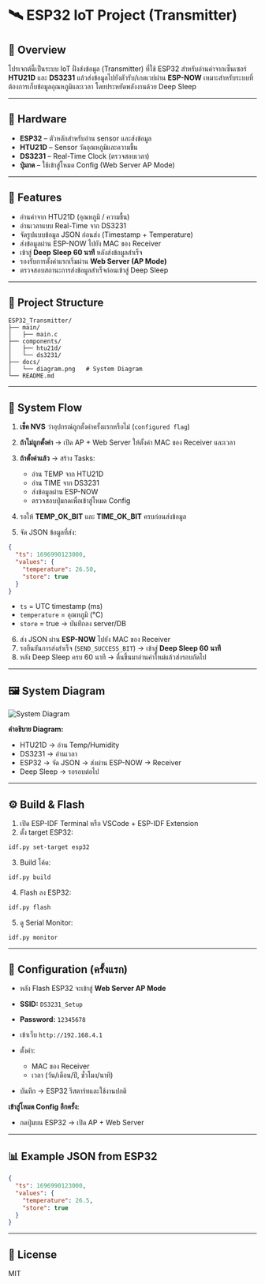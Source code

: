 # 🛰️ ESP32 IoT Project (Transmitter)

## 📌 Overview

โปรเจกต์นี้เป็นระบบ IoT ฝั่งส่งข้อมูล (Transmitter) ที่ใช้ ESP32 สำหรับอ่านค่าจากเซ็นเซอร์ **HTU21D** และ **DS3231** แล้วส่งข้อมูลไปยังตัวรับ/เกตเวย์ผ่าน **ESP-NOW**
เหมาะสำหรับระบบที่ต้องการเก็บข้อมูลอุณหภูมิและเวลา โดยประหยัดพลังงานด้วย Deep Sleep

---

## 🔧 Hardware

* **ESP32** – ตัวหลักสำหรับอ่าน sensor และส่งข้อมูล
* **HTU21D** – Sensor วัดอุณหภูมิและความชื้น
* **DS3231** – Real-Time Clock (ตรวจสอบเวลา)
* **ปุ่มกด** – ใช้เข้าสู่โหมด Config (Web Server AP Mode)

---

## 🧠 Features

* อ่านค่าจาก HTU21D (อุณหภูมิ / ความชื้น)
* อ่านเวลาแบบ Real-Time จาก DS3231
* จัดรูปแบบข้อมูล JSON ก่อนส่ง (Timestamp + Temperature)
* ส่งข้อมูลผ่าน ESP-NOW ไปยัง MAC ของ Receiver
* เข้าสู่ **Deep Sleep 60 นาที** หลังส่งข้อมูลสำเร็จ
* รองรับการตั้งค่าแรกเริ่มผ่าน **Web Server (AP Mode)**
* ตรวจสอบสถานะการส่งข้อมูลสำเร็จก่อนเข้าสู่ Deep Sleep

---

## 📂 Project Structure

```
ESP32_Transmitter/
├── main/
│   ├── main.c
├── components/
│   ├── htu21d/
│   └── ds3231/
├── docs/
│   └── diagram.png   # System Diagram
└── README.md
```

---

## 🔄 System Flow

1. **เช็ค NVS** ว่าอุปกรณ์ถูกตั้งค่าครั้งแรกหรือไม่ (`configured flag`)
2. **ถ้าไม่ถูกตั้งค่า** → เปิด AP + Web Server ให้ตั้งค่า MAC ของ Receiver และเวลา
3. **ถ้าตั้งค่าแล้ว** → สร้าง Tasks:

   * อ่าน TEMP จาก HTU21D
   * อ่าน TIME จาก DS3231
   * ส่งข้อมูลผ่าน ESP-NOW
   * ตรวจสอบปุ่มกดเพื่อเข้าสู่โหมด Config
4. รอให้ **TEMP_OK_BIT** และ **TIME_OK_BIT** ครบก่อนส่งข้อมูล
5. จัด JSON ข้อมูลที่ส่ง:

```json
{
  "ts": 1696990123000,
  "values": {
    "temperature": 26.50,
    "store": true
  }
}
```

* `ts` = UTC timestamp (ms)
* `temperature` = อุณหภูมิ (°C)
* `store` = true → บันทึกลง server/DB

6. ส่ง JSON ผ่าน **ESP-NOW** ไปยัง MAC ของ Receiver
7. รอยืนยันการส่งสำเร็จ (`SEND_SUCCESS_BIT`) → เข้าสู่ **Deep Sleep 60 นาที**
8. หลัง Deep Sleep ครบ 60 นาที → ตื่นขึ้นมาอ่านค่าใหม่แล้วส่งรอบถัดไป

---

## 🖼️ System Diagram

![System Diagram](docs/diagram.png)

**คำอธิบาย Diagram:**

* HTU21D → อ่าน Temp/Humidity
* DS3231 → อ่านเวลา
* ESP32 → จัด JSON → ส่งผ่าน ESP-NOW → Receiver
* Deep Sleep → รอรอบต่อไป

---

## ⚙️ Build & Flash

1. เปิด ESP-IDF Terminal หรือ VSCode + ESP-IDF Extension
2. ตั้ง target ESP32:

```bash
idf.py set-target esp32
```

3. Build โค้ด:

```bash
idf.py build
```

4. Flash ลง ESP32:

```bash
idf.py flash
```

5. ดู Serial Monitor:

```bash
idf.py monitor
```

---

## 📝 Configuration (ครั้งแรก)

* หลัง Flash ESP32 จะเข้าสู่ **Web Server AP Mode**
* **SSID:** `DS3231_Setup`
* **Password:** `12345678`
* เข้าเว็บ `http://192.168.4.1`
* ตั้งค่า:

  * MAC ของ Receiver
  * เวลา (วัน/เดือน/ปี, ชั่วโมง/นาที)
* บันทึก → ESP32 รีสตาร์ทและใช้งานปกติ

**เข้าสู่โหมด Config อีกครั้ง:**

* กดปุ่มบน ESP32 → เปิด AP + Web Server

---

## 📊 Example JSON from ESP32

```json
{
  "ts": 1696990123000,
  "values": {
    "temperature": 26.5,
    "store": true
  }
}
```

---

## 🧾 License

MIT
